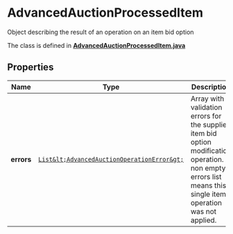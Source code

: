 

# AdvancedAuctionProcessedItem

Object describing the result of an operation on an item bid option

The class is defined in **[AdvancedAuctionProcessedItem.java](../../src/main/java/org/openapitools/model/AdvancedAuctionProcessedItem.java)**

## Properties

Name | Type | Description | Notes
------------ | ------------- | ------------- | -------------
**errors** | [`List&lt;AdvancedAuctionOperationError&gt;`](AdvancedAuctionOperationError.md) | Array with validation errors for the supplied item bid option modification operation. A non empty errors list means this single item operation was not applied. |  [optional property]



